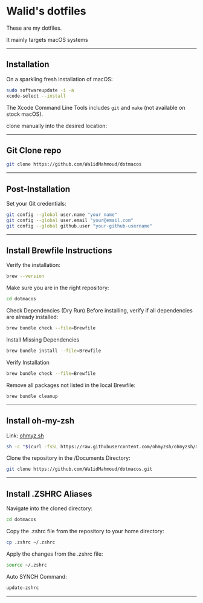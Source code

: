 # Walid's dotfiles

These are my dotfiles.

It mainly targets macOS systems

---
## Installation

On a sparkling fresh installation of macOS:

```bash
sudo softwareupdate -i -a
xcode-select --install
```

The Xcode Command Line Tools includes `git` and `make` (not available on stock macOS).

clone manually into the desired location:

---

## Git Clone repo

```bash
git clone https://github.com/Wa1idMahmoud/dotmacos
```
---
## Post-Installation

Set your Git credentials:

```sh
git config --global user.name "your name"
git config --global user.email "your@email.com"
git config --global github.user "your-github-username"
```
---

## Install Brewfile Instructions

Verify the installation:

``` bash
brew --version
```

Make sure you are in the right repository:

``` bash
cd dotmacos
```

Check Dependencies (Dry Run)
Before installing, verify if all dependencies are already installed:

``` bash
brew bundle check --file=Brewfile
```

Install Missing Dependencies

``` bash
brew bundle install --file=Brewfile
```

 Verify Installation

 ``` bash
brew bundle check --file=Brewfile
```

Remove all packages not listed in the local Brewfile:

```bash
brew bundle cleanup
```


---
## Install oh-my-zsh

Link: [ohmyz.sh](https://ohmyz.sh/)

```bash
sh -c "$(curl -fsSL https://raw.githubusercontent.com/ohmyzsh/ohmyzsh/master/tools/install.sh)"
```

Clone the repository in the /Documents Directory:

```bash
git clone https://github.com/Wa1idMahmoud/dotmacos.git
```
---
## Install .ZSHRC Aliases

Navigate into the cloned directory:

```bash
cd dotmacos
```

Copy the .zshrc file from the repository to your home directory:

```bash
cp .zshrc ~/.zshrc
```

Apply the changes from the .zshrc file:

```bash
source ~/.zshrc
```

Auto SYNCH Command:

```bash
update-zshrc
```
---

